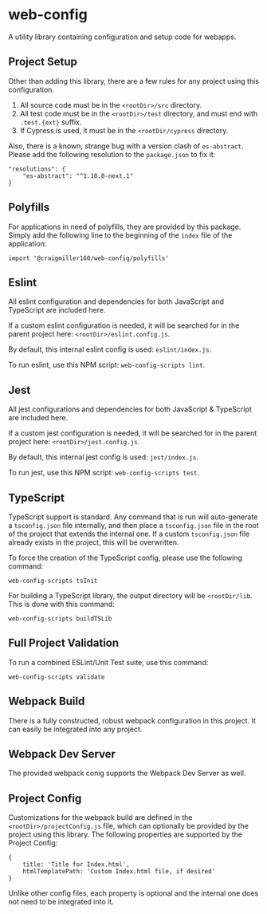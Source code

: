 # web-config

A utility library containing configuration and setup code for webapps.

## Project Setup

Other than adding this library, there are a few rules for any project using this configuration.

1. All source code must be in the `<rootDir>/src` directory.
1. All test code must be in the `<rootDir>/test` directory, and must end with `.test.{ext}` suffix.
1. If Cypress is used, it must be in the `<rootDir/cypress` directory.

Also, there is a known, strange bug with a version clash of `es-abstract`. Please add the following resolution to the `package.json` to fix it:

```
"resolutions": {
    "es-abstract": "^1.18.0-next.1"
}
```

## Polyfills

For applications in need of polyfills, they are provided by this package. Simply add the following line to the beginning of the `index` file of the application:

```
import '@craigmiller160/web-config/polyfills'
```

## Eslint

All eslint configuration and dependencies for both JavaScript and TypeScript are included here.

If a custom eslint configuration is needed, it will be searched for in the parent project here: `<rootDir>/eslint.config.js`.

By default, this internal eslint config is used: `eslint/index.js`.

To run eslint, use this NPM script: `web-config-scripts lint`.

## Jest

All jest configurations and dependencies for both JavaScript & TypeScript are included here.

If a custom jest configuration is needed, it will be searched for in the parent project here: `<rootDir>/jest.config.js`.

By default, this internal jest config is used: `jest/index.js`.

To run jest, use this NPM script: `web-config-scripts test`.

## TypeScript

TypeScript support is standard. Any command that is run will auto-generate a `tsconfig.json` file internally, and then place a `tsconfig.json` file in the root of the project that extends the internal one. If a custom `tsconfig.json` file already exists in the project, this will be overwritten.

To force the creation of the TypeScript config, please use the following command:

`web-config-scripts tsInit`

For building a TypeScript library, the output directory will be `<rootDir/lib`. This is done with this command:

`web-config-scripts buildTSLib`

## Full Project Validation

To run a combined ESLint/Unit Test suite, use this command:

`web-config-scripts validate`

## Webpack Build

There is a fully constructed, robust webpack configuration in this project. It can easily be integrated into any project.

## Webpack Dev Server

The provided webpack conig supports the Webpack Dev Server as well.

## Project Config

Customizations for the webpack build are defined in the `<rootDir>/projectConfig.js` file, which can optionally be provided by the project using this library. The following properties are supported by the Project Config:

```
{
    title: 'Title for Index.html',
    htmlTemplatePath: 'Custom Index.html file, if desired'
}
```

Unlike other config files, each property is optional and the internal one does not need to be integrated into it.
